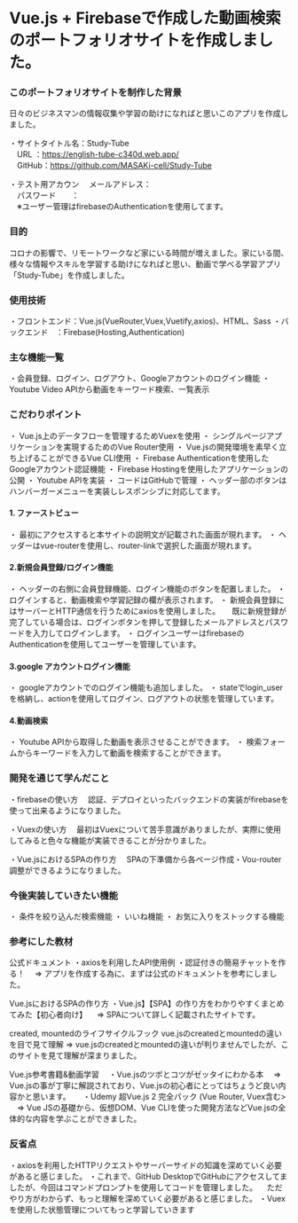 # Vue.js + Firebaseで作成した動画検索のポートフォリオサイトを作成しました。 #

### このポートフォリオサイトを制作した背景
日々のビジネスマンの情報収集や学習の助けになればと思いこのアプリを作成しました。

・サイトタイトル名：Study-Tube<br>
　URL ：https://english-tube-c340d.web.app/
 <br>
　GitHub：https://github.com/MASAKi-cell/Study-Tube

・テスト用アカウン
　メールアドレス：<br>
　パスワード　　：
<br>　※ユーザー管理はfirebaseのAuthenticationを使用してます。



### 目的
コロナの影響で、リモートワークなど家にいる時間が増えました。家にいる間、様々な情報やスキルを学習する助けになればと思い、動画で学べる学習アプリ「Study-Tube」を作成しました。


### 使用技術
・フロントエンド：Vue.js(VueRouter,Vuex,Vuetify,axios)、HTML、Sass
・バックエンド　：Firebase(Hosting,Authentication)


### 主な機能一覧
・会員登録、ログイン、ログアウト、Googleアカウントのログイン機能
・Youtube Video APIから動画をキーワード検索、一覧表示



### こだわりポイント
・ Vue.js上のデータフローを管理するためVuexを使用
・ シングルページアプリケーションを実現するためのVue Router使用
・ Vue.jsの開発環境を素早く立ち上げることができるVue CLI使用
・ Firebase Authenticationを使用したGoogleアカウント認証機能
・ Firebase Hostingを使用したアプリケーションの公開
・ Youtube APIを実装
・ コードはGitHubで管理
・ ヘッダー部のボタンはハンバーガーメニューを実装しレスポンシブに対応してます。



#### 1. ファーストビュー　
・ 最初にアクセスすると本サイトの説明文が記載された画面が現れます。
・ ヘッダーはvue-routerを使用し、router-linkで選択した画面が現れます。

#### 2.新規会員登録/ログイン機能
・ ヘッダーの右側に会員登録機能、ログイン機能のボタンを配置しました。
・ ログインすると、動画検索や学習記録の欄が表示されます。
・ 新規会員登録にはサーバーとHTTP通信を行うためにaxiosを使用しました。
　 既に新規登録が完了している場合は、ログインボタンを押して登録したメールアドレスとパスワードを入力してログインします。
・ ログインユーザーはfirebaseのAuthenticationを使用してユーザーを管理しています。

#### 3.google アカウントログイン機能
・ googleアカウントでのログイン機能も追加しました。
・ stateでlogin_userを格納し、actionを使用してログイン、ログアウトの状態を管理しています。

#### 4.動画検索
・ Youtube APIから取得した動画を表示させることができます。
・ 検索フォームからキーワードを入力して動画を検索することができます。



### 開発を通じて学んだこと
・firebaseの使い方
　認証、デプロイといったバックエンドの実装がfirebaseを使って出来るようになりました。

・Vuexの使い方
　最初はVuexについて苦手意識がありましたが、実際に使用してみると色々な機能が実装できることが分かりました。

・Vue.jsにおけるSPAの作り方
　SPAの下準備から各ページ作成・Vou-router調整ができるようになりました。



### 今後実装していきたい機能
・ 条件を絞り込んだ検索機能
・ いいね機能
・ お気に入りをストックする機能



### 参考にした教材
公式ドキュメント
・axiosを利用したAPI使用例
・認証付きの簡易チャットを作る！
　⇒ アプリを作成する為に、まずは公式のドキュメントを参考にしました。

Vue.jsにおけるSPAの作り方
・Vue.js】【SPA】の作り方をわかりやすくまとめてみた【初心者向け】
　⇒ SPAについて詳しく記載されたサイトです。

created, mountedのライフサイクルフック
vue.jsのcreatedとmountedの違いを目で見て理解
⇒ vue.jsのcreatedとmountedの違いが判りませんでしたが、このサイトを見て理解が深まりました。

Vue.js参考書籍&動画学習　
・Vue.jsのツボとコツがゼッタイにわかる本
　⇒ Vue.jsの事が丁寧に解説されており、Vue.jsの初心者にとってはちょうど良い内容かと思います。
　
・Udemy 超Vue.js 2 完全パック (Vue Router, Vuex含む>
　⇒ Vue JSの基礎から、仮想DOM、Vue CLIを使った開発方法などVue.jsの全体的な内容を学ぶことができました。



### 反省点
・axiosを利用したHTTPリクエストやサーバーサイドの知識を深めていく必要があると感じました。
・これまで、GitHub DesktopでGitHubにアクセスしてましたが、今回はコマンドプロンプトを使用してコードを管理しました。
　ただやり方がわからず、もっと理解を深めていく必要があると感じました。
・Vuexを使用した状態管理についてもっと学習していきます

